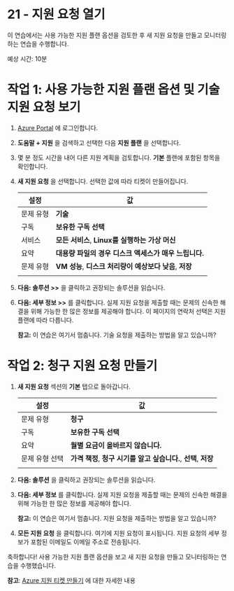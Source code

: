 ﻿---
wts:
    title: '21 - 지원 요청 열기'
    module: '모듈 04 - Azure 가격 책정 및 지원'
---
# 21 - 지원 요청 열기


이 연습에서는 사용 가능한 지원 플랜 옵션을 검토한 후 새 지원 요청을 만들고 모니터링하는 연습을 수행합니다.

예상 시간: 10분

# 작업 1: 사용 가능한 지원 플랜 옵션 및 기술 지원 요청 보기

1. [Azure Portal](https://portal.azure.com) 에 로그인합니다.

2. **도움말 + 지원** 을 검색하고 선택한 다음 **지원 플랜** 을 선택합니다.

3. 몇 분 정도 시간을 내어 다른 지원 계획을 검토합니다. **기본** 플랜에 포함된 항목을 확인합니다. 

4. **새 지원 요청** 을 선택합니다. 선택한 값에 따라 티켓이 만들어집니다. 

    | 설정 | 값|
    |----|--------|
    | 문제 유형| **기술** |
    | 구독 | **보유한 구독 선택** |
    | 서비스 | **모든 서비스**, **Linux를 실행하는 가상 머신** |
    | 요약 | **대용량 파일의 경우 디스크 액세스가 매우 느립니다.** |
    | 문제 유형 | **VM 성능**, **디스크 처리량이 예상보다 낮음**, **저장** |
    | | |

5. **다음: 솔루션 >>** 을 클릭하고 권장되는 솔루션을 읽습니다.

6. **다음: 세부 정보 >>** 를 클릭합니다. 실제 지원 요청을 제출할 때는 문제의 신속한 해결을 위해 가능한 한 많은 정보를 제공해야 합니다. 이 페이지의 연락처 선택은 지원 플랜에 따라 다릅니다. 

    **참고:** 이 연습은 여기서 멈춥니다. 기술 요청을 제출하는 방법을 알고 있습니까?

# 작업 2: 청구 지원 요청 만들기

1. **새 지원 요청** 섹션의 **기본** 탭으로 돌아갑니다. 

    | 설정 | 값|
    |----|--------|
    | 문제 유형| **청구** |
    | 구독 | **보유한 구독 선택** |
    | 요약 | **월별 요금이 올바르지 않습니다.** |
    | 문제 유형 선택 | **가격 책정**, **청구 시기를 알고 싶습니다.**, **선택**, **저장** |
    | | |

2. **다음: 솔루션** 을 클릭하고 권장되는 솔루션을 읽습니다.

3. **다음: 세부 정보** 를 클릭합니다.  실제 지원 요청을 제출할 때는 문제의 신속한 해결을 위해 가능한 한 많은 정보를 제공해야 합니다. 

    **참고:** 이 연습은 여기서 멈춥니다. 지원 요청을 제출하는 방법을 알고 있습니까?

4. **모든 지원 요청** 을 클릭합니다. 여기에 지원 요청이 표시됩니다. 지원 요청의 세부 정보가 포함된 이메일도 이메일 주소로 전송됩니다.

축하합니다! 사용 가능한 지원 플랜 옵션을 보고 새 지원 요청을 만들고 모니터링하는 연습을 수행했습니다.


**참고**: [Azure 지원 티켓 만들기](https://azure.microsoft.com/ko-kr/support/create-ticket) 에 대한 자세한 내용
